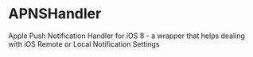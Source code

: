# APNSHandler
Apple Push Notification Handler for iOS 8 - a wrapper that helps dealing with iOS Remote or Local Notification Settings

